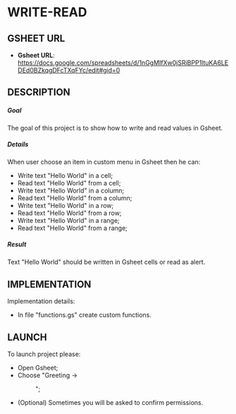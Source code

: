 WRITE-READ
==========


GSHEET URL
----------

* **Gsheet URL**: https://docs.google.com/spreadsheets/d/1nGgMIfXw0jSRiBPP1ltuKA6LEDEd0BZkqgDFcTXqFYc/edit#gid=0


DESCRIPTION
-----------

##### Goal
The goal of this project is to show how to write and read values in Gsheet.

##### Details
When user choose an item in custom menu in Gsheet then he can:
* Write text "Hello World" in a cell;
* Read text "Hello World" from a cell; 
* Write text "Hello World" in a column;
* Read text "Hello World" from a column; 
* Write text "Hello World" in a row;
* Read text "Hello World" from a row; 
* Write text "Hello World" in a range;
* Read text "Hello World" from a range; 

##### Result 
Text "Hello World" should be written in Gsheet cells or read as alert.


IMPLEMENTATION
-----------

Implementation details:
* In file "functions.gs" create custom functions.
  

LAUNCH
------

To launch project please:
* Open Gsheet;
* Choose "Greeting -> <Menu Item>";
* (Optional) Sometimes you will be asked to confirm permissions.